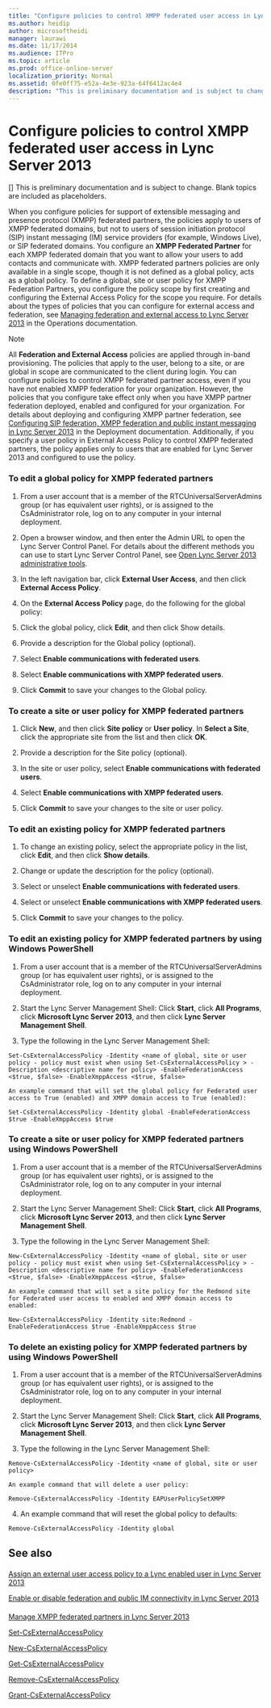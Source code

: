 ```yaml
---
title: "Configure policies to control XMPP federated user access in Lync Server 2013"
ms.author: heidip
author: microsoftheidi
manager: laurawi
ms.date: 11/17/2014
ms.audience: ITPro
ms.topic: article
ms.prod: office-online-server
localization_priority: Normal
ms.assetid: 0fe0ff75-e52a-4e3e-923a-64f6412ac4e4
description: "This is preliminary documentation and is subject to change. Blank topics are included as placeholders."
---
```


# Configure policies to control XMPP federated user access in Lync Server 2013
[]
This is preliminary documentation and is subject to change. Blank topics are included as placeholders.
  
When you configure policies for support of extensible messaging and presence protocol (XMPP) federated partners, the policies apply to users of XMPP federated domains, but not to users of session initiation protocol (SIP) instant messaging (IM) service providers (for example, Windows Live), or SIP federated domains. You configure an **XMPP Federated Partner** for each XMPP federated domain that you want to allow your users to add contacts and communicate with. XMPP federated partners policies are only available in a single scope, though it is not defined as a global policy, acts as a global policy. To define a global, site or user policy for XMPP Federation Partners, you configure the policy scope by first creating and configuring the External Access Policy for the scope you require. For details about the types of policies that you can configure for external access and federation, see [Managing federation and external access to Lync Server 2013](managing-federation-and-external-access-to-lync-server-2013.md) in the Operations documentation. 
  
> [!NOTE]
> All **Federation and External Access** policies are applied through in-band provisioning. The policies that apply to the user, belong to a site, or are global in scope are communicated to the client during login. You can configure policies to control XMPP federated partner access, even if you have not enabled XMPP federation for your organization. However, the policies that you configure take effect only when you have XMPP partner federation deployed, enabled and configured for your organization. For details about deploying and configuring XMPP partner federation, see [Configuring SIP federation, XMPP federation and public instant messaging in Lync Server 2013](configuring-sip-federation-xmpp-federation-and-public-instant-messaging.md) in the Deployment documentation. Additionally, if you specify a user policy in External Access Policy to control XMPP federated partners, the policy applies only to users that are enabled for Lync Server 2013 and configured to use the policy. 
  
### To edit a global policy for XMPP federated partners

1. From a user account that is a member of the RTCUniversalServerAdmins group (or has equivalent user rights), or is assigned to the CsAdministrator role, log on to any computer in your internal deployment.
    
2. Open a browser window, and then enter the Admin URL to open the Lync Server Control Panel. For details about the different methods you can use to start Lync Server Control Panel, see [Open Lync Server 2013 administrative tools](open-lync-server-administrative-tools.md).
    
3. In the left navigation bar, click **External User Access**, and then click **External Access Policy**.
    
4. On the **External Access Policy** page, do the following for the global policy: 
    
5. Click the global policy, click **Edit**, and then click Show details.
    
6. Provide a description for the Global policy (optional).
    
7. Select **Enable communications with federated users**.
    
8. Select **Enable communications with XMPP federated users**.
    
9. Click **Commit** to save your changes to the Global policy. 
    
### To create a site or user policy for XMPP federated partners

1. Click **New**, and then click **Site policy** or **User policy**. In **Select a Site**, click the appropriate site from the list and then click **OK**.
    
2. Provide a description for the Site policy (optional).
    
3. In the site or user policy, select **Enable communications with federated users**.
    
4. Select **Enable communications with XMPP federated users**.
    
5. Click **Commit** to save your changes to the site or user policy. 
    
### To edit an existing policy for XMPP federated partners

1. To change an existing policy, select the appropriate policy in the list, click **Edit**, and then click **Show details**.
    
2. Change or update the description for the policy (optional).
    
3. Select or unselect **Enable communications with federated users**.
    
4. Select or unselect **Enable communications with XMPP federated users**.
    
5. Click **Commit** to save your changes to the policy. 
    
### To edit an existing policy for XMPP federated partners by using Windows PowerShell

1. From a user account that is a member of the RTCUniversalServerAdmins group (or has equivalent user rights), or is assigned to the CsAdministrator role, log on to any computer in your internal deployment.
    
2. Start the Lync Server Management Shell: Click **Start**, click **All Programs**, click **Microsoft Lync Server 2013**, and then click **Lync Server Management Shell**.
    
3. Type the following in the Lync Server Management Shell:
    
  ```
  Set-CsExternalAccessPolicy -Identity <name of global, site or user policy - policy must exist when using Set-CsExternalAccessPolicy > -Description <descriptive name for policy> -EnableFederationAccess <$true, $false> -EnableXmppAccess <$true, $false>
  ```

    An example command that will set the global policy for Federated user access to True (enabled) and XMPP domain access to True (enabled):
    
  ```
  Set-CsExternalAccessPolicy -Identity global -EnableFederationAccess $true -EnableXmppAccess $true
  ```

### To create a site or user policy for XMPP federated partners using Windows PowerShell

1. From a user account that is a member of the RTCUniversalServerAdmins group (or has equivalent user rights), or is assigned to the CsAdministrator role, log on to any computer in your internal deployment.
    
2. Start the Lync Server Management Shell: Click **Start**, click **All Programs**, click **Microsoft Lync Server 2013**, and then click **Lync Server Management Shell**.
    
3. Type the following in the Lync Server Management Shell:
    
  ```
  New-CsExternalAccessPolicy -Identity <name of global, site or user policy - policy must exist when using Set-CsExternalAccessPolicy > -Description <descriptive name for policy> -EnableFederationAccess <$true, $false> -EnableXmppAccess <$true, $false>
  ```

    An example command that will set a site policy for the Redmond site for Federated user access to enabled and XMPP domain access to enabled:
    
  ```
  New-CsExternalAccessPolicy -Identity site:Redmond -EnableFederationAccess $true -EnableXmppAccess $true
  ```

### To delete an existing policy for XMPP federated partners by using Windows PowerShell

1. From a user account that is a member of the RTCUniversalServerAdmins group (or has equivalent user rights), or is assigned to the CsAdministrator role, log on to any computer in your internal deployment.
    
2. Start the Lync Server Management Shell: Click **Start**, click **All Programs**, click **Microsoft Lync Server 2013**, and then click **Lync Server Management Shell**.
    
3. Type the following in the Lync Server Management Shell:
    
  ```
  Remove-CsExternalAccessPolicy -Identity <name of global, site or user policy>
  ```

    An example command that will delete a user policy:
    
  ```
  Remove-CsExternalAccessPolicy -Identity EAPUserPolicySetXMPP
  ```

4. An example command that will reset the global policy to defaults:
    
  ```
  Remove-CsExternalAccessPolicy -Identity global
  ```

## See also

#### 

[Assign an external user access policy to a Lync enabled user in Lync Server 2013](assign-an-external-user-access-policy-to-a-lync-enabled-user.md)
  
[Enable or disable federation and public IM connectivity in Lync Server 2013](enable-or-disable-federation-and-public-im-connectivity.md)
#### 

[Manage XMPP federated partners in Lync Server 2013](manage-xmpp-federated-partners-for-your-organization.md)
  
[Set-CsExternalAccessPolicy](set-csexternalaccesspolicy.md)
  
[New-CsExternalAccessPolicy](new-csexternalaccesspolicy.md)
  
[Get-CsExternalAccessPolicy](get-csexternalaccesspolicy.md)
  
[Remove-CsExternalAccessPolicy](remove-csexternalaccesspolicy.md)
  
[Grant-CsExternalAccessPolicy](grant-csexternalaccesspolicy.md)

